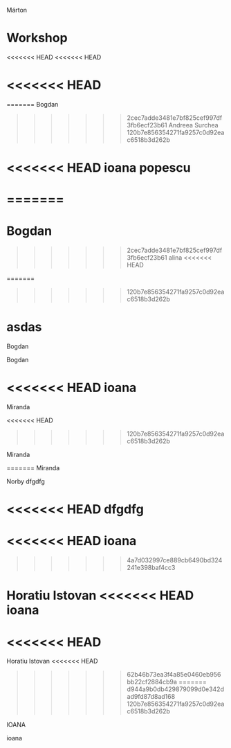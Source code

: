 

Márton

# Workshop
<<<<<<< HEAD
<<<<<<< HEAD

<<<<<<< HEAD
=======
=======
Bogdan
>>>>>>> 2cec7adde3481e7bf825cef997df3fb6ecf23b61
Andreea Surchea
>>>>>>> 120b7e856354271fa9257c0d92eac6518b3d262b


<<<<<<< HEAD
ioana popescu
=======
=======
=======
Bogdan
=======
>>>>>>> 2cec7adde3481e7bf825cef997df3fb6ecf23b61
alina
<<<<<<< HEAD

=======
>>>>>>> 120b7e856354271fa9257c0d92eac6518b3d262b




asdas
=======

Bogdan





Bogdan




<<<<<<< HEAD
ioana
=======
Miranda

<<<<<<< HEAD

>>>>>>> 120b7e856354271fa9257c0d92eac6518b3d262b


Miranda


=======
Miranda



Norby
dfgdfg


<<<<<<< HEAD
dfgdfg
=======
<<<<<<< HEAD
ioana
=======

>>>>>>> 4a7d032997ce889cb6490bd324241e398baf4cc3





Horatiu Istovan
<<<<<<< HEAD
ioana
=======

<<<<<<< HEAD
=======
Horatiu Istovan
<<<<<<< HEAD
>>>>>>> 62b46b73ea3f4a85e0460eb956bb22cf2884cb9a
=======
>>>>>>> d944a9b0db429879099d0e342dad9fd87d8ad168
>>>>>>> 120b7e856354271fa9257c0d92eac6518b3d262b



IOANA

ioana